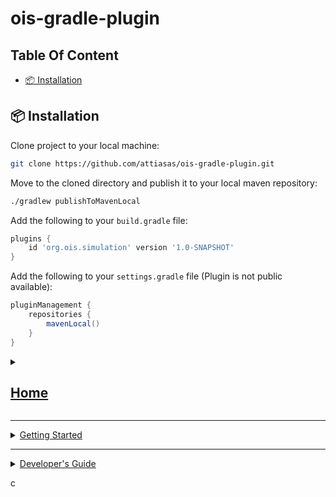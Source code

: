 # ois-gradle-plugin

## Table Of Content

- [📦 Installation](#-installation)

## 📦 Installation

Clone project to your local machine:
```bash
git clone https://github.com/attiasas/ois-gradle-plugin.git
```
Move to the cloned directory and publish it to your local maven repository:
```bash
./gradlew publishToMavenLocal
```

Add the following to your `build.gradle` file:
```groovy
plugins {
    id 'org.ois.simulation' version '1.0-SNAPSHOT'
}
```
Add the following to your `settings.gradle` file (Plugin is not public available):
```groovy
pluginManagement {
    repositories {
        mavenLocal()
    }
}
```

<details>
<summary> <h2><a href="https://github.com/attiasas/ois-core/wiki">Home</a></h2> </summary>

* [Getting Started](https://github.com/attiasas/ois-core/wiki#getting-started)
* [Developer's Guide](https://github.com/attiasas/ois-core/wiki#developers-guide)

</details>

---

<details>
<summary> <a href="https://github.com/attiasas/ois-core/wiki#getting-started">Getting Started</a> </summary>

* [Setting Up a Dev Environment](https://github.com/attiasas/ois-core/wiki/Setting-Up-a-Dev-Environment)
* [Configure Your Simulation Project](https://github.com/attiasas/ois-core/wiki/Configure-Your-Simulation-Project)
* [Running and Debugging the Simulation](https://github.com/attiasas/ois-core/wiki/Running-and-Debugging-the-Simulation)
* [Exporting the Simulation](https://github.com/attiasas/ois-core/wiki/Exporting-the-Simulation)

</details>

---

<details>
<summary> <a href="https://github.com/attiasas/ois-core/wiki#developers-guide">Developer's Guide</a> </summary>

* [Managing States](https://github.com/attiasas/ois-core/wiki/Managing-States)
* [Access Simulation Assets](https://github.com/attiasas/ois-core/wiki/Access-Simulation-Assets)

</details>

c